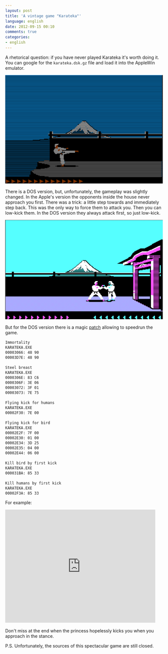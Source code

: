```yaml
---
layout: post
title: 'A vintage game "Karateka"'
language: english
date: 2012-09-15 00:10
comments: true
categories: 
- english
---
```

A rhetorical question: if you have never played Karateka it's worth doing it.
You can google for the `karateka.dsk.gz` file and load it into the AppleWin
emulator.

![](/images/blog/karateka/karateka-screenshot-applewin.png)

There is a DOS version, but, unfortunately, the gameplay was slightly changed.
In the Apple's version the opponents inside the house never approach you
first. There was a trick: a little step towards and immediately step back.
This was the only way to force them to attack you. Then you can low-kick them. 
In the DOS version they always attack first, so just low-kick.

![](/images/blog/karateka/karateka-screenshot.png)

But for the DOS version there is a magic [patch][] allowing to speedrun 
the game.

[patch]: /images/blog/karateka/KARATEKA.XCK

    Immortality
    KARATEKA.EXE
    00003066: 48 90
    00003D7E: 48 90

    Steel breast
    KARATEKA.EXE
    0000306E: 83 C6
    0000306F: 3E 06
    00003072: 3F 01
    00003073: 7E 75

    Flying kick for humans
    KARATEKA.EXE
    00002F30: 7E 00

    Flying kick for bird
    KARATEKA.EXE
    00002E2F: 7F 00
    00002E30: 01 00
    00002E34: 3D 25
    00002E35: 04 00
    00002E44: 06 00

    Kill bird by first kick
    KARATEKA.EXE
    000031BA: 85 33

    Kill humans by first kick
    KARATEKA.EXE
    00002F3A: 85 33

For example:

<iframe width="480" height="360" src="http://www.youtube.com/embed/HjeuB6pxMzI" frameborder="0" allowfullscreen></iframe>

Don't miss at the end when the princess hopelessly kicks you when you
approach in the stance.

P.S. Unfortunately, the sources of this spectacular game are still closed.
